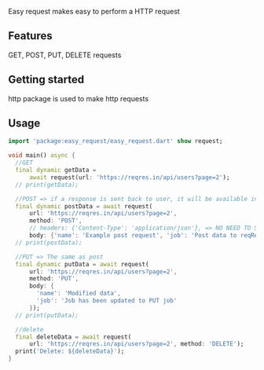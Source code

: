<!-- 
This README describes the package. If you publish this package to pub.dev,
this README's contents appear on the landing page for your package.

For information about how to write a good package README, see the guide for
[writing package pages](https://dart.dev/guides/libraries/writing-package-pages). 

For general information about developing packages, see the Dart guide for
[creating packages](https://dart.dev/guides/libraries/create-library-packages)
and the Flutter guide for
[developing packages and plugins](https://flutter.dev/developing-packages). 
-->
Easy request makes easy to perform a HTTP request

## Features

GET, POST, PUT, DELETE requests

## Getting started

http package is used to make http requests

## Usage 

```dart
import 'package:easy_request/easy_request.dart' show request;

void main() async {
  //GET
  final dynamic getData =
      await request(url: 'https://reqres.in/api/users?page=2');
  // print(getData);

  //POST => if a response is sent back to user, it will be available into the postData variable
  final dynamic postData = await request(
      url: 'https://reqres.in/api/users?page=2',
      method: 'POST',
      // headers: {'Content-Type': 'application/json'}, => NO NEED TO SET THIS HEADER
      body: {'name': 'Example post request', 'job': 'Post data to reqRes'});
  // print(postData);

  //PUT => The same as post
  final dynamic putData = await request(
      url: 'https://reqres.in/api/users?page=2',
      method: 'PUT',
      body: {
        'name': 'Modified data',
        'job': 'Job has been updated to PUT job'
      });
  // print(putData);

  //delete
  final deleteData = await request(
      url: 'https://reqres.in/api/users?page=2', method: 'DELETE');
  print('Delete: ${deleteData}');
}
```

